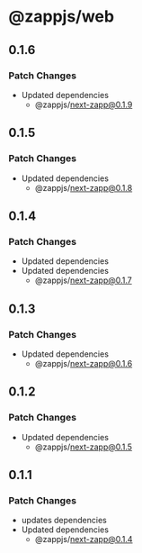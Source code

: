 # @zappjs/web

## 0.1.6

### Patch Changes

- Updated dependencies
  - @zappjs/next-zapp@0.1.9

## 0.1.5

### Patch Changes

- Updated dependencies
  - @zappjs/next-zapp@0.1.8

## 0.1.4

### Patch Changes

- Updated dependencies
- Updated dependencies
  - @zappjs/next-zapp@0.1.7

## 0.1.3

### Patch Changes

- Updated dependencies
  - @zappjs/next-zapp@0.1.6

## 0.1.2

### Patch Changes

- Updated dependencies
  - @zappjs/next-zapp@0.1.5

## 0.1.1

### Patch Changes

- updates dependencies
- Updated dependencies
  - @zappjs/next-zapp@0.1.4
